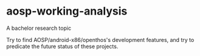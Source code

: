# aosp-working-analysis

A bachelor research topic

Try to find AOSP/android-x86/openthos's development features, and try to predicate the future status of these projects.
